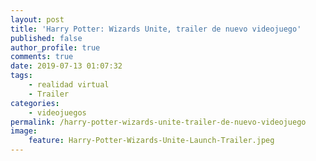 ```yaml
---
layout: post
title: 'Harry Potter: Wizards Unite, trailer de nuevo videojuego'
published: false
author_profile: true
comments: true
date: 2019-07-13 01:07:32
tags:
    - realidad virtual
    - Trailer
categories:
    - videojuegos
permalink: /harry-potter-wizards-unite-trailer-de-nuevo-videojuego
image:
    feature: Harry-Potter-Wizards-Unite-Launch-Trailer.jpeg
---
```

